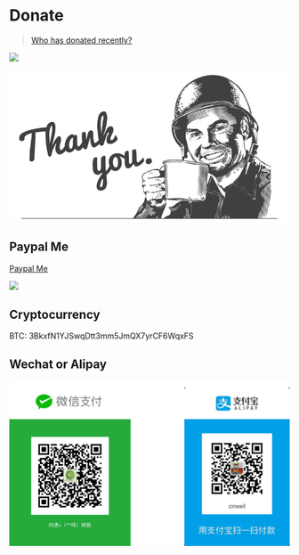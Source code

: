 # Donate

> [Who has donated recently?](HISTORY.md)

[![](https://img.shields.io/badge/%24-donate-green.svg)](https://github.com/QingWei-Li/donate)

![](images/coffee.jpg)

## Paypal Me

[Paypal Me](https://www.paypal.me/cinwell)

[![](https://user-images.githubusercontent.com/7565692/28697768-da62c77e-7370-11e7-81f1-935f9eee2827.png)](https://www.paypal.me/cinwell)


## Cryptocurrency

BTC: 3BkxfN1YJSwqDtt3mm5JmQX7yrCF6WqxFS


## Wechat or Alipay

![](images/wechat+alipay.png)
